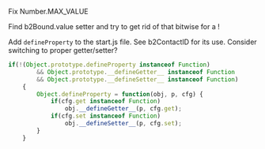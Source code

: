 Fix Number.MAX_VALUE

Find b2Bound.value setter and try to get rid of that bitwise for a !

Add `defineProperty` to the start.js file. See b2ContactID for its use. Consider switching to proper getter/setter?

```javascript
if(!(Object.prototype.defineProperty instanceof Function)
		&& Object.prototype.__defineGetter__ instanceof Function
		&& Object.prototype.__defineSetter__ instanceof Function)
	{
		Object.defineProperty = function(obj, p, cfg) {
			if(cfg.get instanceof Function)
				obj.__defineGetter__(p, cfg.get);
			if(cfg.set instanceof Function)
				obj.__defineSetter__(p, cfg.set);
		}
	}
```

